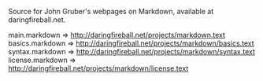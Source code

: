 Source for John Gruber's webpages on Markdown, available at daringfireball.net.

main.markdown           => http://daringfireball.net/projects/markdown.text  
basics.markdown         => http://daringfireball.net/projects/markdown/basics.text  
syntax.markdown         => http://daringfireball.net/projects/markdown/syntax.text  
license.markdown        => http://daringfireball.net/projects/markdown/license.text  
